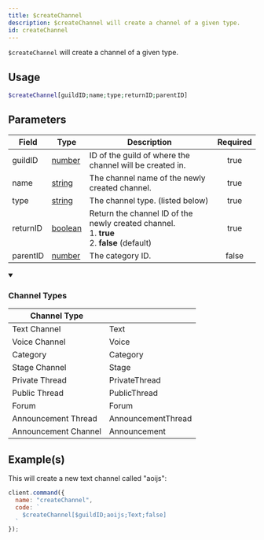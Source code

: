 ```yaml
---
title: $createChannel
description: $createChannel will create a channel of a given type.
id: createChannel
---
```


`$createChannel` will create a channel of a given type.

## Usage

```php
$createChannel[guildID;name;type;returnID;parentID]
```

## Parameters

| Field    | Type                                                                                                | Description                                                                                          | Required |
| -------- | --------------------------------------------------------------------------------------------------- | ---------------------------------------------------------------------------------------------------- | :------: |
| guildID  | [number](https://developer.mozilla.org/en-US/docs/Web/JavaScript/Reference/Global_Objects/Number)   | ID of the guild of where the channel will be created in.                                             |   true   |
| name     | [string](https://developer.mozilla.org/en-US/docs/Web/JavaScript/Reference/Global_Objects/String)   | The channel name of the newly created channel.                                                       |   true   |
| type     | [string](https://developer.mozilla.org/en-US/docs/Web/JavaScript/Reference/Global_Objects/String)   | The channel type. (listed below)                                                                     |   true   |
| returnID | [boolean](https://developer.mozilla.org/en-US/docs/Web/JavaScript/Reference/Global_Objects/Boolean) | Return the channel ID of the newly created channel. <br /> 1. **true** <br /> 2. **false** (default) |   true   |
| parentID | [number](https://developer.mozilla.org/en-US/docs/Web/JavaScript/Reference/Global_Objects/Number)   | The category ID.                                                                                     |  false   |

<div class="details">
<details open>
  <summary><h3> Channel Types </h3></summary>
</details>
<div class="content">
<table>
  <thead>
    <tr>
      <th>Channel Type</th>
      <th></th>
    </tr>
  </thead>
  <tbody>
    <tr>
      <td>Text Channel</td>
      <td>Text</td>
    </tr>
    <tr>
      <td>Voice Channel</td>
      <td>Voice</td>
    </tr>
    <tr>
      <td>Category</td>
      <td>Category</td>
    </tr>
    <tr>
      <td>Stage Channel</td>
      <td>Stage</td>
    </tr>
    <tr>
      <td>Private Thread</td>
      <td>PrivateThread</td>
    </tr>
    <tr>
      <td>Public Thread</td>
      <td>PublicThread</td>
    </tr>
    <tr>
      <td>Forum</td>
      <td>Forum</td>
    </tr>
    <tr>
      <td>Announcement Thread</td>
      <td>AnnouncementThread</td>
    </tr>
    <tr>
      <td>Announcement Channel</td>
      <td>Announcement</td>
    </tr>
  </tbody>
</table>
</div>
</div>

## Example(s)

This will create a new text channel called "aoijs":

```javascript
client.command({
  name: "createChannel",
  code: `
    $createChannel[$guildID;aoijs;Text;false]
  `
});
```
